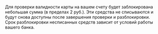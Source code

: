 Для проверки валидности карты на вашем счету будет заблокирована небольшая сумма (в пределах 2 руб.). Эти средства не списываются и будут снова доступны после завершения проверки и разблокировки. Срок разблокировки несписанных средств зависит от условий работы вашего банка.
